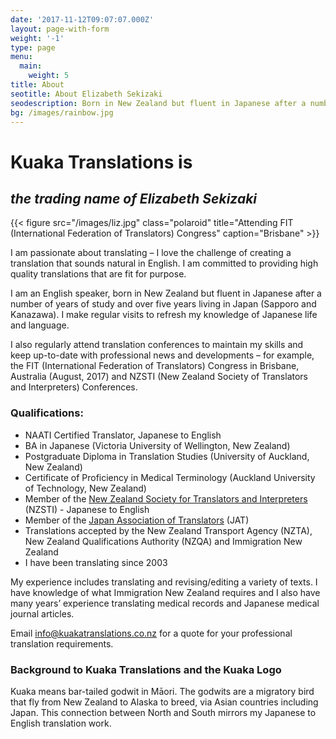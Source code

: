 ```yaml
---
date: '2017-11-12T09:07:07.000Z'
layout: page-with-form
weight: '-1'
type: page
menu:
  main:
    weight: 5
title: About
seotitle: About Elizabeth Sekizaki
seodescription: Born in New Zealand but fluent in Japanese after a number of years of study and over five years living in Japan I love the challenge of creating a translation that sounds natural in English.
bg: /images/rainbow.jpg
---
```


# Kuaka Translations is

## *the trading name of Elizabeth Sekizaki*

{{< figure src="/images/liz.jpg" class="polaroid" title="Attending FIT (International Federation of Translators) Congress" caption="Brisbane" >}}

I am passionate about translating – I love the challenge of creating a translation that sounds natural in English. I am committed to providing high quality translations that are fit for purpose.

I am an English speaker, born in New Zealand but fluent in Japanese after a number of years of study and over five years living in Japan (Sapporo and Kanazawa). I make regular visits to refresh my knowledge of Japanese life and language.

I also regularly attend translation conferences to maintain my skills and keep up-to-date with professional news and developments – for example, the FIT (International Federation of Translators) Congress in Brisbane, Australia (August, 2017) and NZSTI (New Zealand Society of Translators and Interpreters) Conferences.

### Qualifications:

* NAATI Certified Translator, Japanese to English
* BA in Japanese (Victoria University of Wellington, New Zealand)
* Postgraduate Diploma in Translation Studies (University of Auckland, New Zealand)
* Certificate of Proficiency in Medical Terminology (Auckland University of Technology, New Zealand)
* Member of the [New Zealand Society for Translators and Interpreters](https://www.nzsti.org/) (NZSTI) - Japanese to English
* Member of the [Japan Association of Translators](https://jat.org/) (JAT)
* Translations accepted by the New Zealand Transport Agency (NZTA), New Zealand Qualifications Authority (NZQA) and Immigration New Zealand
* I have been translating since 2003

My experience includes translating and revising/editing a variety of texts. I have knowledge of what Immigration New Zealand requires and I also have many years’ experience translating medical records and Japanese medical journal articles.

Email [info@kuakatranslations.co.nz](mailto:info@kuakatranslations.co.nz) for a quote for your professional translation requirements.

### Background to Kuaka Translations and the Kuaka Logo

Kuaka means bar-tailed godwit in Māori. The godwits are a migratory bird that fly from New Zealand to Alaska to breed, via Asian countries including Japan. This connection between North and South mirrors my Japanese to English translation work.
